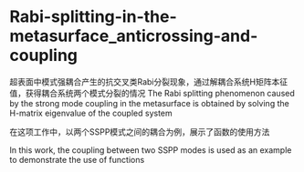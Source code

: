# Rabi-splitting-in-the-metasurface_anticrossing-and-coupling
超表面中模式强耦合产生的抗交叉类Rabi分裂现象，通过解耦合系统H矩阵本征值，获得耦合系统两个模式分裂的情况
The Rabi splitting phenomenon caused by the strong mode coupling in the metasurface is obtained by solving the H-matrix eigenvalue of the coupled system

在这项工作中，以两个SSPP模式之间的耦合为例，展示了函数的使用方法

In this work, the coupling between two SSPP modes is used as an example to demonstrate the use of functions
